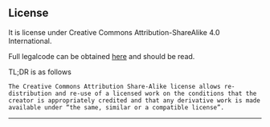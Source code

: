 
## License

It is license under Creative Commons Attribution-ShareAlike 4.0 International.

Full legalcode can be obtained [here](https://creativecommons.org/licenses/by-sa/4.0/legalcode) and should be read.

TL;DR is as follows

```
The Creative Commons Attribution Share-Alike license allows re-distribution and re-use of a licensed work on the conditions that the creator is appropriately credited and that any derivative work is made available under “the same, similar or a compatible license”.
```

---
